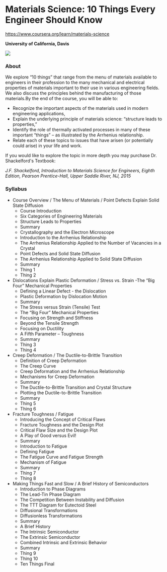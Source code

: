 # Materials Science: 10 Things Every Engineer Should Know

https://www.coursera.org/learn/materials-science

**University of California, Davis**

![](https://d3njjcbhbojbot.cloudfront.net/api/utilities/v1/imageproxy/https://coursera-university-assets.s3.amazonaws.com/66/4d1f6067b511e599c247e28e57110c/Logo-B-for-Coursera.png?auto=format%2Ccompress&dpr=1&w=120&h=120&q=40)

### About
We explore “10 things” that range from the menu of materials available to engineers in their profession to the many mechanical and electrical properties of materials important to their use in various engineering fields. We also discuss the principles behind the manufacturing of those materials.By the end of the course, you will be able to:
* Recognize the important aspects of the materials used in modern engineering applications,
* Explain the underlying principle of materials science: “structure leads to properties,”
* Identify the role of thermally activated processes in many of these important “things” – as illustrated by the Arrhenius relationship.
* Relate each of these topics to issues that have arisen (or potentially could arise) in your life and work.

If you would like to explore the topic in more depth you may purchase Dr. Shackelford's Textbook:

_J.F. Shackelford, Introduction to Materials Science for Engineers, Eighth Edition, Pearson Prentice-Hall, Upper
Saddle River, NJ, 2015_

### Syllabus

- Course Overview / The Menu of Materials / Point Defects Explain Solid State Diffusion
  - Course Introduction
  - Six Categories of Engineering Materials
  - Structure Leads to Properties
  - Summary
  - Crystallography and the Electron Microscope
  - Introduction to the Arrhenius Relationship
  - The Arrhenius Relationship Applied to the Number of Vacancies in a Crystal
  - Point Defects and Solid State Diffusion
  - The Arrhenius Relationship Applied to Solid State Diffusion
  - Summary
  - Thing 1
  - Thing 2
- Dislocations Explain Plastic Deformation / Stress vs. Strain -The “Big Four” Mechanical Properties
  - Defining a Linear Defect - the Dislocation
  - Plastic Deformation by Dislocation Motion
  - Summary
  - The Stress versus Strain (Tensile) Test
  - The “Big Four” Mechanical Properties
  - Focusing on Strength and Stiffness
  - Beyond the Tensile Strength
  - Focusing on Ductility
  - A Fifth Parameter – Toughness
  - Summary
  - Thing 3
  - Thing 4
- Creep Deformation / The Ductile-to-Brittle Transition
  - Definition of Creep Deformation
  - The Creep Curve
  - Creep Deformation and the Arrhenius Relationship
  - Mechanisms for Creep Deformation
  - Summary
  - The Ductile-to-Brittle Transition and Crystal Structure
  - Plotting the Ductile-to-Brittle Transition
  - Summary
  - Thing 5
  - Thing 6
- Fracture Toughness / Fatigue
  - Introducing the Concept of Critical Flaws
  - Fracture Toughness and the Design Plot
  - Critical Flaw Size and the Design Plot
  - A Play of Good versus Evil!
  - Summary
  - Introduction to Fatigue
  - Defining Fatigue
  - The Fatigue Curve and Fatigue Strength
  - Mechanism of Fatigue
  - Summary
  - Thing 7
  - Thing 8
- Making Things Fast and Slow / A Brief History of Semiconductors
  - Introduction to Phase Diagrams
  - The Lead-Tin Phase Diagram
  - The Competition Between Instability and Diffusion
  - The TTT Diagram for Eutectoid Steel
  - Diffusional Transformations
  - Diffusionless Transformations
  - Summary
  - A Brief History
  - The Intrinsic Semiconductor
  - The Extrinsic Semiconductor
  - Combined Intrinsic and Extrinsic Behavior
  - Summary
  - Thing 9
  - Thing 10
  - Ten Things Final
